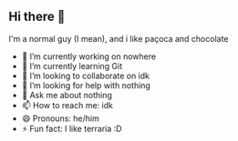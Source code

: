 ## Hi there 👋

I'm a normal guy (I mean), and i like paçoca and chocolate

- 🔭 I’m currently working on nowhere
- 🌱 I’m currently learning Git
- 👯 I’m looking to collaborate on idk
- 🤔 I’m looking for help with nothing
- 💬 Ask me about nothing
- 📫 How to reach me: idk
- 😄 Pronouns: he/him
- ⚡ Fun fact: I like terraria :D
